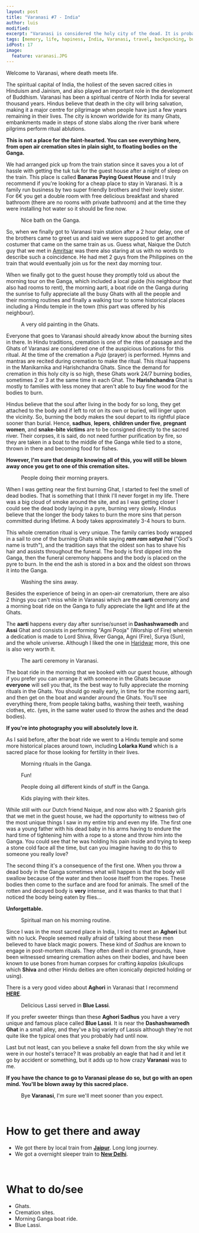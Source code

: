 ```yaml
---
layout: post
title: "Varanasi #7 - India"
author: luis
modified:
excerpt: "Varanasi is considered the holy city of the dead. It is probably the most authentic and fascinating place I've ever been in my entire life. Everything is just surreal."
tags: [memory, life, hapiness, India, Varanasi, travel, backpacking, budget, asia]
idPost: 17
image:
  feature: varanasi.JPG
---
```


Welcome to Varanasi, where death meets life.

The spiritual capital of India, the holiest of the seven sacred cities in Hinduism and Jainism, and also played an important role in the development of Buddhism. Varanasi has been a spiritual centre of North India for several thousand years. Hindus believe that death in the city will bring salvation, making it a major centre for pilgrimage when people have just a few years remaining in their lives. The city is known worldwide for its many Ghats, embankments made in steps of stone slabs along the river bank where pilgrims perform ritual ablutions.

<b><highlight><middle>This is not a place for the faint-hearted. You can see everything here, from open air cremation sites in plain sight, to floating bodies on the Ganga.</middle></highlight></b>

We had arranged pick up from the train station since it saves you a lot of hassle with getting the tuk tuk for the guest house after a night of sleep on the train. This place is called <b>Banaras Paying Guest House</b> and I truly recommend if you're looking for a cheap place to stay in Varanasi. It is a family run business by two super friendly brothers and their lovely sister. For 6€ you get a double room with free delicious breakfast and shared bathroom (there are no rooms with private bathroom) and at the time they were installing hot water so it should be fine now.


<figure>
	<a href="../images/india/Varanasi/varanasi2.JPG"><img src="../images/blank.JPG" alt="" data-echo="../images/india/Varanasi/varanasi2.JPG"></a>
	<figcaption>Nice bath on the Ganga.</figcaption>
</figure>


So, when we finally got to Varanasi train station after a 2 hour delay, one of the brothers came to greet us and said we were supposed to get another costumer that came on the same train as us. Guess what, Naique the Dutch guy that we met in <a href="{{site.url}}/Amritsar" target="_blank">Amritsar</a> was there also staring at us with no words to describe such a coincidence. He had met 2 guys from the Philippines on the train that would eventually join us for the next day morning tour.

When we finally got to the guest house they promptly told us about the morning tour on the Ganga, which included a local guide (his neighbour that also had rooms to rent), the morning aarti, a boat ride on the Ganga during the sunrise to fully appreciate all the busy Ghats with all the people and their morning routines and finally a walking tour to some historical places including a Hindu temple in the town (this part was offered by his neighbour).


<figure>
	<a href="../images/india/Varanasi/varanasi3.JPG"><img src="../images/blank.JPG" alt="" data-echo="../images/india/Varanasi/varanasi3.JPG"></a>
	<figcaption>A very old painting in the Ghats.</figcaption>
</figure>


Everyone that goes to Varanasi should already know about the burning sites in there. In Hindu traditions, cremation is one of the rites of passage and the Ghats of Varanasi are considered one of the auspicious locations for this ritual. At the time of the cremation a <i>Puja</i> (prayer) is performed.
Hymns and mantras are recited during cremation to make the ritual. This ritual happens in the Manikarnika and Harishchandra Ghats.
Since the demand for cremation in this holy city is so high, these Ghats work 24/7 burning bodies, sometimes 2 or 3 at the same time in each Ghat. The <b>Harishchandra</b> Ghat is mostly to families with less money that aren't able to buy fine wood for the bodies to burn.

Hindus believe that the soul after living in the body for so long, they get attached to the body and if left to rot on its own or buried, will linger upon the vicinity. So, burning the body makes the soul depart to its rightful place sooner than burial. Hence, <b>sadhus</b>, <b>lepers</b>, <b>children under five</b>, <b>pregnant women</b>, and <b>snake-bite victims</b> are to be consigned directly to the sacred river. Their corpses, it is said, do not need further purification by fire, so they are taken in a boat to the middle of the Ganga while tied to a stone, thrown in there and becoming food for fishes.

<b><highlight><middle>However, I'm sure that despite knowing all of this, you will still be blown away once you get to one of this cremation sites.</middle></highlight></b>

<figure>
	<a href="../images/india/Varanasi/varanasi4.JPG"><img src="../images/blank.JPG" alt="" data-echo="../images/india/Varanasi/varanasi4.JPG"></a>
	<figcaption>People doing their morning prayers.</figcaption>
</figure>

When I was getting near the first burning Ghat, I started to feel the smell of dead bodies. 
That is something that I think I'll never forget in my life.
There was a big cloud of smoke around the site, and as I was getting closer I could see the dead body laying in a pyre, burning very slowly. Hindus believe that the longer the body takes to burn the more sins that person committed during lifetime. A body takes approximately 3-4 hours to burn.

This whole cremation ritual is very unique. The family carries body wrapped in a sail to one of the burning Ghats while saying <i><b>ram ram satya hai</b></i> ("God's name is truth"), and the tradition says that the oldest son has to shave his hair and assists throughout the funeral. The body is first dipped into the Ganga, then the funeral ceremony happens and the body is placed on the pyre to burn. In the end the ash is stored in a box and the oldest son throws it into the Ganga.

<figure>
	<a href="../images/india/Varanasi/varanasi5.JPG"><img src="../images/blank.JPG" alt="" data-echo="../images/india/Varanasi/varanasi5.JPG"></a>
	<figcaption>Washing the sins away.</figcaption>
</figure>

Besides the experience of being in an open-air crematorium, there are also 2 things you can't miss while in Varanasi which are the <b>aarti</b> ceremony and a morning boat ride on the Ganga to fully appreciate the light and life at the Ghats.

The <b>aarti</b> happens every day after sunrise/sunset in <b>Dashashwamedh</b> and <b>Assi</b> Ghat and consists in performing "Agni Pooja" (Worship of Fire) wherein a dedication is made to Lord Shiva, River Ganga, Agni (Fire), Surya (Sun), and the whole universe. Although I liked the one in <a href="{{site.url}}/Rishikesh" target="_blank">Haridwar</a> more, this one is also very worth it.

<figure>
	<a href="../images/india/Varanasi/varanasi1.JPG"><img src="../images/blank.JPG" alt="" data-echo="../images/india/Varanasi/varanasi1.JPG"></a>
	<figcaption>The aarti ceremony in Varanasi.</figcaption>
</figure>

The boat ride in the morning that we booked with our guest house, although if you prefer you can arrange it with someone in the Ghats because <b>everyone</b> will sell you that, its the best way to fully appreciate the morning rituals in the Ghats. You should go really early, in time for the morning aarti, and then get on the boat and wander around the Ghats. You'll see everything there, from people taking baths, washing their teeth, washing clothes, etc. (yes, in the same water used to throw the ashes and the dead bodies).

<b><highlight><middle>If you're into photography you will absolutely love it.</middle></highlight></b>

As I said before, after the boat ride we went to a Hindu temple and some more historical places around town, including <b>Lolarka Kund</b> which is a sacred place for those looking for fertility in their lives.

<figure>
	<a href="../images/india/Varanasi/varanasi6.JPG"><img src="../images/blank.JPG" alt="" data-echo="../images/india/Varanasi/varanasi6.JPG"></a>
	<figcaption>Morning rituals in the Ganga.</figcaption>
</figure>

<figure>
	<a href="../images/india/Varanasi/varanasi8.JPG"><img src="../images/blank.JPG" alt="" data-echo="../images/india/Varanasi/varanasi8.JPG"></a>
	<figcaption>Fun!</figcaption>
</figure>

<figure>
	<a href="../images/india/Varanasi/varanasi7.JPG"><img src="../images/blank.JPG" alt="" data-echo="../images/india/Varanasi/varanasi7.JPG"></a>
	<figcaption>People doing all different kinds of stuff in the Ganga.</figcaption>
</figure>

<figure>
	<a href="../images/india/Varanasi/varanasi9.JPG"><img src="../images/blank.JPG" alt="" data-echo="../images/india/Varanasi/varanasi9.JPG"></a>
	<figcaption>Kids playing with their kites.</figcaption>
</figure>

While still with our Dutch friend Naique, and now also with 2 Spanish girls that we met in the guest house, we had the opportunity to witness two of the most unique things I saw in my entire trip and even my life. The first one was a young father with his dead baby in his arms having to endure the hard time of tightening him with a rope to a stone and throw him into the Ganga. You could see that he was holding his pain inside and trying to keep a stone cold face all the time, but can you imagine having to do this to someone you really love?

The second thing it's a consequence of the first one. When you throw a dead body in the Ganga sometimes what will happen is that the body will swallow because of the water and then loose itself from the ropes. These bodies then come to the surface and are food for animals. The smell of the rotten and decayed body is <b>very</b> intense, and it was thanks to that that I noticed the body being eaten by flies...

<b><highlight><middle>Unforgettable.</middle></highlight></b>

<figure>
	<a href="../images/india/Varanasi/varanasi10.JPG"><img src="../images/blank.JPG" alt="" data-echo="../images/india/Varanasi/varanasi10.JPG"></a>
	<figcaption>Spiritual man on his morning routine.</figcaption>
</figure>

Since I was in the most sacred place in India, I tried to meet an <b>Aghori</b> but with no luck. People seemed really afraid of talking about these men believed to have black magic powers. These kind of <i>Sadhus</i>  are known to engage in post-mortem rituals. They often dwell in charnel grounds, have been witnessed smearing cremation ashes on their bodies, and have been known to use bones from human corpses for crafting <i>kapalas</i> (skullcups which <b>Shiva</b> and other Hindu deities are often iconically depicted holding or using).

There is a very good video about <b>Aghori</b> in Varanasi that I recommend <highlight><middle><b><a href="https://www.youtube.com/watch?v=WFzP7l__Qy4" target="_blank">HERE</a></b></middle></highlight>.


<figure>
	<a href="../images/india/Varanasi/varanasi11.JPG"><img src="../images/blank.JPG" alt="" data-echo="../images/india/Varanasi/varanasi11.JPG"></a>
	<figcaption>Delicious Lassi served in <b>Blue Lassi</b>.</figcaption>
</figure>

If you prefer sweeter things than these <b>Aghori Sadhus</b> you have a very unique and famous place called <b>Blue Lassi</b>. It is near the <b>Dashashwamedh Ghat</b> in a small alley, and they've a big variety of Lassis although they're not quite like the typical ones that you probably had until now.

Last but not least, can you believe a snake fell down from the sky while we were in our hostel's terrace? It was probably an eagle that had it and let it go by accident or something, but it adds up to how crazy <b>Varanasi</b> was to me.

<b><highlight><middle>If you have the chance to go to Varanasi please do so, but go with an open mind. You'll be blown away by this sacred place.</middle></highlight></b>

<figure>
	<a href="../images/india/Varanasi/varanasi12.JPG"><img src="../images/blank.JPG" alt="" data-echo="../images/india/Varanasi/varanasi12.JPG"></a>
	<figcaption>Bye <b>Varanasi</b>, I'm sure we'll meet sooner than you expect.</figcaption>
</figure>

<br>
<h1>How to get there and away</h1>
<ul>
<li>We got there by local train from <b><a href="{{site.url}}/Jaipur" target="_blank">Jaipur</a></b>. Long long journey.</li>
<li>We got a overnight sleeper train to <b><a href="{{site.url}}/Agra" target="_blank">New Delhi</a></b>.</li>
</ul>

<br>
<h1>What to do/see</h1>
<ul>
<li>Ghats.</li>
<li>Cremation sites.</li>
<li>Morning Ganga boat ride.</li>
<li>Blue Lassi.</li>
</ul>